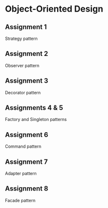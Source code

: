 # Object-Oriented Design

## Assignment 1
Strategy pattern

## Assignment 2
Observer pattern

## Assignment 3
Decorator pattern

## Assignments 4 & 5
Factory and Singleton patterns

## Assignment 6
Command pattern

## Assignment 7
Adapter pattern

## Assignment 8
Facade pattern